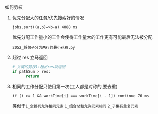 如何剪枝

1. 优先分配大的任务/优先搜索好的情况

   ```JS
   jobs.sort((a,b)=>b-a) 4088 ms
   ```

   优先分配工作量小的工作会使得工作量大的工作更有可能最后无法被分配

   `2052_将句子分为两行的最小花费.py`

2. 超过 res 立马返回
   ```Python
   # 关键的剪枝1:超出res就返回
   if pathSum > res:
         return
   ```
3. 相同的工作分配只使用第一次(工人都是对称的,要去重)
   ```JS
   if (i >= 1 && workTime[i] === workTime[i - 1]) continue 76 ms
   ```
   类似于`1_全排列允许相同元素` `1_组合总和允许元素相同` `2_子集有重复元素`
